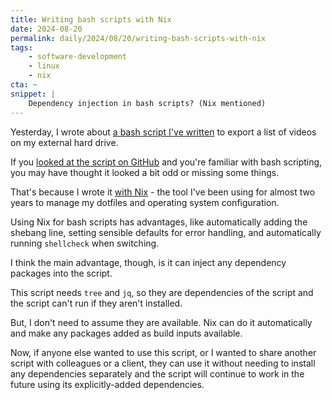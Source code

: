 ```yaml
---
title: Writing bash scripts with Nix
date: 2024-08-20
permalink: daily/2024/08/20/writing-bash-scripts-with-nix
tags:
    - software-development
    - linux
    - nix
cta: ~
snippet: |
    Dependency injection in bash scripts? (Nix mentioned)
---
```


Yesterday, I wrote about [a bash script I've written][0] to export a list of videos on my external hard drive.

If you [looked at the script on GitHub][1] and you're familiar with bash scripting, you may have thought it looked a bit odd or missing some things.

That's because I wrote it [with Nix][2] - the tool I've been using for almost two years to manage my dotfiles and operating system configuration.

Using Nix for bash scripts has advantages, like automatically adding the shebang line, setting sensible defaults for error handling, and automatically running `shellcheck` when switching.

I think the main advantage, though, is it can inject any dependency packages into the script.

This script needs `tree` and `jq`, so they are dependencies of the script and the script can't run if they aren't installed.

But, I don't need to assume they are available. Nix can do it automatically and make any packages added as build inputs available.

Now, if anyone else wanted to use this script, or I wanted to share another script with colleagues or a client, they can use it without needing to install any dependencies separately and the script will continue to work in the future using its explicitly-added dependencies.

[0]: {{site.url}}/daily/2024/08/19/bash-scripting-for-fun-and-profit
[1]: https://github.com/opdavies/dotfiles.nix/blob/a1ef2d1402c9c607e7a3e4427ce125d0cabeddcd/lib/shared/scripts/export-video-list.nix#L12-L31
[2]: {{site.url}}/daily/2022/09/26/experimenting-with-the-nix-package-manager
